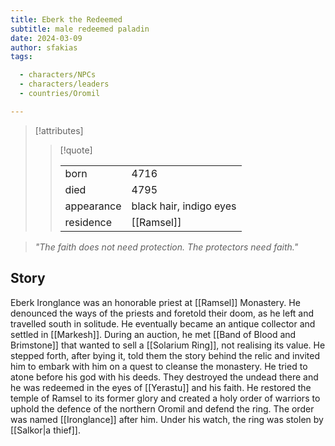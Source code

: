 ```yaml
---
title: Eberk the Redeemed
subtitle: male redeemed paladin
date: 2024-03-09
author: sfakias
tags:

  - characters/NPCs
  - characters/leaders
  - countries/Oromil

---
```

> [!attributes]
> 
> > [!quote]
> >
> > | | |
> > | --- | --- |
> > | born | 4716 |
> > | died | 4795 |
> > | appearance | black hair, indigo eyes |
> > | residence | [[Ramsel]] |

> _"The faith does not need protection. The protectors need faith."_

## Story

Eberk Ironglance was an honorable priest at [[Ramsel]] Monastery. He denounced the ways of the priests and foretold their doom, as he left and travelled south in solitude. He eventually became an antique collector and settled in [[Markesh]]. During an auction, he met [[Band of Blood and Brimstone]] that wanted to sell a [[Solarium Ring]], not realising its value. He stepped forth, after bying it, told them the story behind the relic and invited him to embark with him on a quest to cleanse the monastery. He tried to atone before his god with his deeds. They destroyed the undead there and he was redeemed in the eyes of [[Yerastu]] and his faith. He restored the temple of Ramsel to its former glory and created a holy order of warriors to uphold the defence of the northern Oromil and defend the ring. The order was named [[Ironglance]] after him. Under his watch, the ring was stolen by [[Salkor|a thief]].